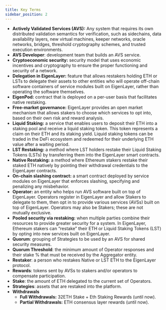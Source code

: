 ```yaml
---
title: Key Terms
sidebar_position: 2
---
```




- **Actively Validated Services (AVS):** Any system that requires its own distributed validation semantics for verification, such as sidechains, data availability layers, new virtual machines, keeper networks, oracle networks, bridges, threshold cryptography schemes, and trusted execution environments.
- **AVS Developer**: development team that builds an AVS service.
- **Cryptoeconomic security:** security model that uses economic incentives and cryptography to ensure the proper functioning and security of a network.
- **Delegation in EigenLayer:** feature that allows restakers holding ETH or LSTs to delegate their assets to other entities who will operate off-chain software containers of service modules built on EigenLayer, rather than operating the software themselves.
- **EigenPod:** contract that is deployed on a per-user basis that facilitates native restaking.
- **Free-market governance:** EigenLayer provides an open market mechanism that allows stakers to choose which services to opt into, based on their own risk and reward analysis.
- **Liquid Staking:** a service that enables users to deposit their ETH into a staking pool and receive a liquid staking token. This token represents a claim on their ETH and its staking yield. Liquid staking tokens can be traded in the DeFi ecosystem and redeemed for their underlying ETH value after a waiting period.
- **LST Restaking:** a method where LST holders restake their Liquid Staking Tokens (LSTs) by transferring them into the EigenLayer smart contracts.
- **Native Restaking:** a method where Ethereum stakers restake their staked ETH natively by pointing their withdrawal credentials to the EigenLayer contracts.
- **On-chain slashing contract:** a smart contract deployed by service modules on EigenLayer that enforces slashing, specifying and penalizing any misbehavior.
- **Operator:** an entity who helps run AVS software built on top of EigenLayer. Operators register in EigenLayer and allow Stakers to delegate to them, then opt in to provide various services (AVSs) built on top of EigenLayer. Operators may also be Stakers; these are not mutually exclusive.
- **Pooled security via restaking:** when multiple parties combine their resources to provide greater security for a system. In EigenLayer, Ethereum stakers can “restake” their ETH or Liquid Staking Tokens (LST) by opting into new services built on EigenLayer.
- **Quorum**: grouping of Strategies to be used by an AVS for shared security measures.
- **Quorum Threshold**: the minimum amount of Operator responses and their stake % that must be received by the Aggregator entity.
- **Restaker**: a person who restakes Native or LST ETH to the EigenLayer protocol.
- **Rewards**: tokens sent by AVSs to stakers and/or operators to compensate participation.
- **Stake**: the amount of ETH delegated to the current set of Operators.
- **Strategies**: assets that are restaked into the platform.
- **Withdrawals**
  - **Full Withdrawals:** 32ETH Stake + Eth Staking Rewards (until now).
  - **Partial Withdrawals:** ETH consensus layer rewards (until now).
